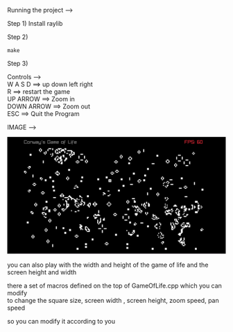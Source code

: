Running the project -->

Step 1) Install raylib 

Step 2)

```
make 
```

Step 3)

Controls -->   
W A S D ==> up down left right   
R ==> restart the game   
UP ARROW ==> Zoom in   
DOWN ARROW ==> Zoom out  
ESC ==> Quit the Program  

IMAGE -->   


![Game of Life](https://github.com/Aggerio/Game-of-LIfe/blob/Master/img/2023-06-11_16-13.png)

you can also play with the width and height of the game of life and the screen height and width   


there a set of macros defined on the top of GameOfLife.cpp which you can modify  
to change the square size, screen width , screen height, zoom speed, pan speed 

so you can modify it according to you
 


